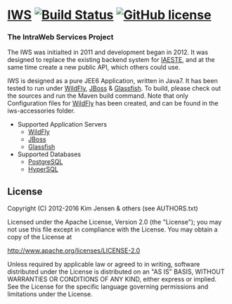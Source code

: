 # [IWS](https://github.com/IWSDevelopers/iws/wiki) [![Build Status](https://travis-ci.org/IWSDevelopers/iws.png)](https://travis-ci.org/IWSDevelopers/iws) [![GitHub license](https://img.shields.io/badge/license-Apache%20License%202.0-blue.svg?style=flat)](http://www.apache.org/licenses/LICENSE-2.0)

### The IntraWeb Services Project

The IWS was initialted in 2011 and development began in 2012.  It was designed
to replace the existing backend system for [IAESTE](http://www.iaeste.org/), and at the same time create a
new public API, which others could use.

IWS is designed as a pure JEE6 Application, written in Java7. It has been
tested to run under [WildFly](http://wildfly.org/), [JBoss](http://www.redhat.com/en/technologies/jboss-middleware) & [Glassfish](https://glassfish.java.net/). To build, please check out the
sources and run the Maven build command. Note that only Configuration
files for [WildFly](http://wildfly.org/) has been created, and can be found in the iws-accessories folder.

* Supported Application Servers
  * [WildFly](http://wildfly.org/)
  * [JBoss](http://www.redhat.com/en/technologies/jboss-middleware)
  * [Glassfish](https://glassfish.java.net/)
* Supported Databases
  * [PostgreSQL](http://www.postgresql.org/)
  * [HyperSQL](http://hsqldb.org/)

## License
Copyright (C) 2012-2016 Kim Jensen & others (see AUTHORS.txt)

Licensed under the Apache License, Version 2.0 (the "License");
you may not use this file except in compliance with the License.
You may obtain a copy of the License at

http://www.apache.org/licenses/LICENSE-2.0

Unless required by applicable law or agreed to in writing, software
distributed under the License is distributed on an "AS IS" BASIS,
WITHOUT WARRANTIES OR CONDITIONS OF ANY KIND, either express or implied.
See the License for the specific language governing permissions and
limitations under the License.
